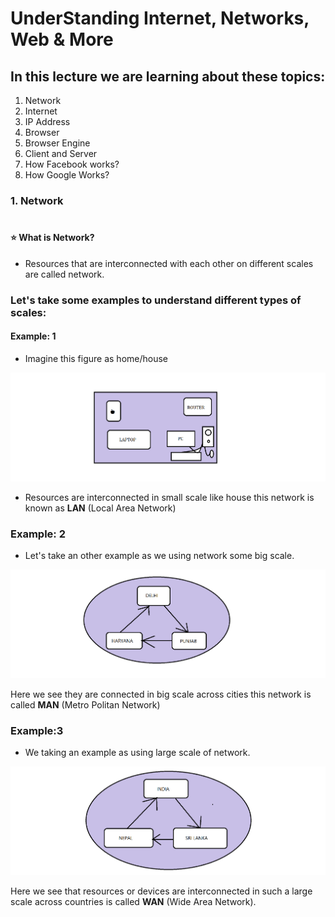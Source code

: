 # UnderStanding Internet, Networks, Web & More

## In this lecture we are learning about these topics:

1. Network
2. Internet
3. IP Address
4. Browser
5. Browser Engine
6. Client and Server
7. How Facebook works?
8. How Google Works?

### 1. Network
#

<h4>⭐ What is Network?</h4>

- Resources that are interconnected with each other on different scales are called network.

### Let's take some examples to understand different types of scales:

#### Example: 1

- Imagine this figure as home/house 

<div align="center">
    <img src="./assets/LAN.png" width="600" />
</div>

- Resources are interconnected in small scale like house this network is known as **LAN** (Local Area Network)

### Example: 2

- Let's take an other example as we using network some big scale.

<div align="center">
    <img src="./assets/MAN.png" width="600" />
</div>

Here we see they are connected in big scale across cities this network is called **MAN** (Metro Politan Network)

### Example:3 

- We taking an example as using large scale of network.

<div align="center">
    <img src="./assets/WAN.png" width="600" />
</div>

Here we see that resources or devices are interconnected in such a large scale across countries is called **WAN** (Wide Area Network).